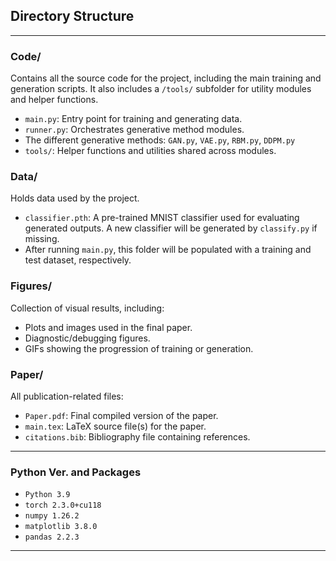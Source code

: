 ## Directory Structure

---

### Code/
Contains all the source code for the project, including the main training and generation scripts. It also includes a `/tools/` subfolder for utility modules and helper functions.

- `main.py`: Entry point for training and generating data.
- `runner.py`: Orchestrates generative method modules.
- The different generative methods: `GAN.py`, `VAE.py`, `RBM.py`, `DDPM.py`
- `tools/`: Helper functions and utilities shared across modules.

### Data/
Holds data used by the project.

- `classifier.pth`: A pre-trained MNIST classifier used for evaluating generated outputs. A new classifier will be generated by `classify.py` if missing.
- After running `main.py`, this folder will be populated with a training and test dataset, respectively.

### Figures/
Collection of visual results, including:

- Plots and images used in the final paper.
- Diagnostic/debugging figures.
- GIFs showing the progression of training or generation.

### Paper/
All publication-related files:

- `Paper.pdf`: Final compiled version of the paper.
- `main.tex`: LaTeX source file(s) for the paper.
- `citations.bib`: Bibliography file containing references.

---

### Python Ver. and Packages

- `Python 3.9`
- `torch 2.3.0+cu118`
- `numpy 1.26.2`
- `matplotlib 3.8.0`
- `pandas 2.2.3`
---